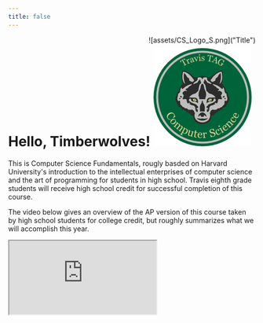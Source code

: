 ```yaml
---
title: false
---
```


<div style="float: right">
    ![assets/CS_Logo_S.png]("Title")
</div>

# Hello, Timberwolves! <img style="align: right;" src="assets/CS_Logo_S.png">

This is Computer Science Fundamentals, rougly basded on Harvard University's introduction to the intellectual enterprises of computer science and the art of programming for students in high school. Travis eighth grade students will receive high school credit for successful completion of this course.

The video below gives an overview of the AP version of this course taken by high school students for college credit, but roughly summarizes what we will accomplish this year.

<iframe src="https://www.youtube.com/embed/tZxLMIk_SaY?playlist=GAB6Gm7pTTA"></iframe>
